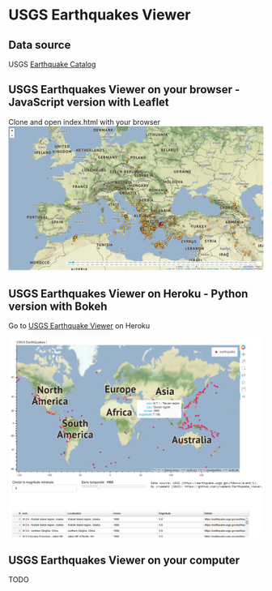 # USGS Earthquakes Viewer

## Data source
USGS [Earthquake Catalog](https://earthquake.usgs.gov/fdsnws/event/1)


## USGS Earthquakes Viewer on your browser - JavaScript version with Leaflet

Clone and open index.html with your browser 
![USGS Earthquake Viewer](img/js_leaflet.png)

## USGS Earthquakes Viewer on Heroku - Python version with Bokeh
Go to [USGS Earthquake Viewer](https://earthquakeviewer.herokuapp.com/main) on Heroku

![USGS Earthquake Viewer](img/py_bokeh.png)


## USGS Earthquakes Viewer on your computer

TODO








